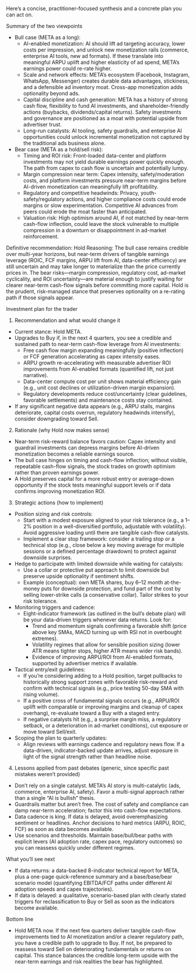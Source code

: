 Here’s a concise, practitioner-focused synthesis and a concrete plan you can act on.

Summary of the two viewpoints
- Bull case (META as a long):
  - AI-enabled monetization: AI should lift ad targeting accuracy, lower costs per impression, and unlock new monetization rails (commerce, enterprise AI tools, new ad formats). If these translate into meaningful ARPU uplift and higher elasticity of ad spend, META’s earnings power could re-rate higher.
  - Scale and network effects: META’s ecosystem (Facebook, Instagram, WhatsApp, Messenger) creates durable data advantages, stickiness, and a defensible ad inventory moat. Cross-app monetization adds optionality beyond ads.
  - Capital discipline and cash generation: META has a history of strong cash flow, flexibility to fund AI investments, and shareholder-friendly actions (buybacks, dividends/capital returns). Safety investments and governance are positioned as a moat with potential upside from advertiser trust.
  - Long-run catalysts: AI tooling, safety guardrails, and enterprise AI opportunities could unlock incremental monetization not captured by the traditional ads business alone.
- Bear case (META as a hold/sell risk):
  - Timing and ROI risk: Front-loaded data-center and platform investments may not yield durable earnings power quickly enough. The path from capex to cash flow is uncertain and potentially lumpy.
  - Margin compression near term: Capex intensity, safety/moderation costs, and platform investments pressure near-term margins before AI-driven monetization can meaningfully lift profitability.
  - Regulatory and competitive headwinds: Privacy, youth-safety/regulatory actions, and higher compliance costs could erode margins or slow experimentation. Competitive AI advances from peers could erode the moat faster than anticipated.
  - Valuation risk: High optimism around AI, if not matched by near-term cash-flow inflection, could leave the stock vulnerable to multiple compression in a downturn or disappointment in ad-market reinforcement.

Definitive recommendation: Hold
Reasoning: The bull case remains credible over multi-year horizons, but near-term drivers of tangible earnings leverage (ROIC, FCF margins, ARPU lift from AI, data-center efficiency) are still uncertain and may take longer to materialize than the price currently prices in. The bear risks—margin compression, regulatory cost, ad-market cyclicality, and ROI uncertainty—are material enough to justify waiting for clearer near-term cash-flow signals before committing more capital. Hold is the prudent, risk-managed stance that preserves optionality on a re-rating path if those signals appear.

Investment plan for the trader
1) Recommendation and what would change it
- Current stance: Hold META.
- Upgrades to Buy if, in the next 4 quarters, you see a credible and sustained path to near-term cash-flow leverage from AI investments:
  - Free cash flow margin expanding meaningfully (positive inflection) or FCF generation accelerating as capex intensity eases.
  - ARPU growth re-accelerating with measurable advertiser ROI improvements from AI-enabled formats (quantified lift, not just narrative).
  - Data-center compute cost per unit shows material efficiency gain (e.g., unit cost declines or utilization-driven margin expansion).
  - Regulatory developments reduce cost/uncertainty (clear guidelines, favorable settlements) and maintenance costs stay contained.
- If any significant negative data appears (e.g., ARPU stalls, margins deteriorate, capital costs overrun, regulatory headwinds intensify), consider downgrading toward Sell.

2) Rationale (why Hold now makes sense)
- Near-term risk-reward balance favors caution: Capex intensity and guardrail investments can depress margins before AI-driven monetization becomes a reliable earnings source.
- The bull case hinges on timing and cash-flow inflection; without visible, repeatable cash-flow signals, the stock trades on growth optimism rather than proven earnings power.
- A Hold preserves capital for a more robust entry or average-down opportunity if the stock tests meaningful support levels or if data confirms improving monetization ROI.

3) Strategic actions (how to implement)
- Position sizing and risk controls:
  - Start with a modest exposure aligned to your risk tolerance (e.g., a 1–2% position in a well-diversified portfolio, adjustable with volatility). Avoid aggressive loading until there are tangible cash-flow catalysts.
  - Implement a clear stop framework: consider a trailing stop or a technical stop (e.g., close below a key moving average for multiple sessions or a defined percentage drawdown) to protect against downside surprises.
- Hedge to participate with limited downside while waiting for catalysts:
  - Use a collar or protective put approach to limit downside but preserve upside optionality if sentiment shifts.
  - Example (conceptual): own META shares, buy 6–12 month at-the-money puts for downside protection, and fund part of the cost by selling lower-strike calls (a conservative collar). Tailor strikes to your risk tolerance.
- Monitoring triggers and cadence:
  - Eight-indicator framework (as outlined in the bull’s debate plan) will be your data-driven triggers whenever data returns. Look for:
    - Trend and momentum signals confirming a favorable shift (price above key SMAs, MACD turning up with RSI not in overbought extremes).
    - Volatility regimes that allow for sensible position sizing (lower ATR means tighter stops, higher ATR means wider risk bands).
    - Evidence of improving ARPU/ROI from AI-enabled formats, supported by advertiser metrics if available.
- Tactical entry/exit guidelines:
  - If you’re considering adding to a Hold position, target pullbacks to historically strong support zones with favorable risk-reward and confirm with technical signals (e.g., price testing 50-day SMA with rising volume).
  - If a positive cross of fundamental signals occurs (e.g., ARPU/ROI uplift with comparable or improving margins and cleanup of capex overhang), re-evaluate toward a Buy with a staged entry.
  - If negative catalysts hit (e.g., a surprise margin miss, a regulatory setback, or a deterioration in ad-market conditions), cut exposure or move toward Sell/exit.
- Scoping the plan to quarterly updates:
  - Align reviews with earnings cadence and regulatory news flow. If a data-driven, indicator-backed update arrives, adjust exposure in light of the signal strength rather than headline noise.

4) Lessons applied from past debates (generic, since specific past mistakes weren’t provided)
- Don’t rely on a single catalyst. META’s AI story is multi-catalytic (ads, commerce, enterprise AI, safety). Favor a multi-signal approach rather than a single “AI is bullish” thesis.
- Guardrails matter but aren’t free. The cost of safety and compliance can damp near-term acceleration; factor this into cash-flow expectations.
- Data cadence is king. If data is delayed, avoid overemphasizing sentiment or headlines. Anchor decisions to hard metrics (ARPU, ROIC, FCF) as soon as data becomes available.
- Use scenarios and thresholds. Maintain base/bull/bear paths with explicit levers (AI adoption rate, capex pace, regulatory outcomes) so you can reassess quickly under different regimes.

What you’ll see next
- If data returns: a data-backed 8-indicator technical report for META, plus a one-page quick-reference summary and a base/base/bear scenario model (quantifying EBITDA/FCF paths under different AI adoption speeds and capex trajectories).
- If data is delayed: a qualitative, scenario-based plan with clearly stated triggers for reclassification to Buy or Sell as soon as the indicators become available.

Bottom line
- Hold META now. If the next few quarters deliver tangible cash-flow improvements tied to AI monetization and/or a clearer regulatory path, you have a credible path to upgrade to Buy. If not, be prepared to reassess toward Sell on deteriorating fundamentals or returns on capital. This stance balances the credible long-term upside with the near-term earnings and risk realities the bear has highlighted.